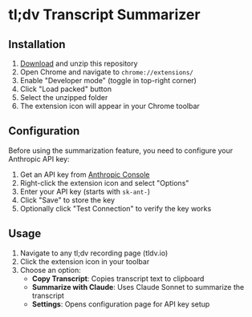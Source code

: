 # tl;dv Transcript Summarizer

## Installation

1. [Download](https://github.com/miguelff/tldvcheap/archive/refs/heads/main.zip) and unzip this repository
1. Open Chrome and navigate to `chrome://extensions/`
2. Enable "Developer mode" (toggle in top-right corner)
3. Click "Load packed" button
4. Select the unzipped folder
5. The extension icon will appear in your Chrome toolbar

## Configuration

Before using the summarization feature, you need to configure your Anthropic API key:

1. Get an API key from [Anthropic Console](https://console.anthropic.com/)
2. Right-click the extension icon and select "Options"
3. Enter your API key (starts with `sk-ant-`)
4. Click "Save" to store the key
5. Optionally click "Test Connection" to verify the key works

## Usage

1. Navigate to any tl;dv recording page (tldv.io)
2. Click the extension icon in your toolbar
3. Choose an option:
   - **Copy Transcript**: Copies transcript text to clipboard
   - **Summarize with Claude**: Uses Claude Sonnet to summarize the transcript
   - **Settings**: Opens configuration page for API key setup
